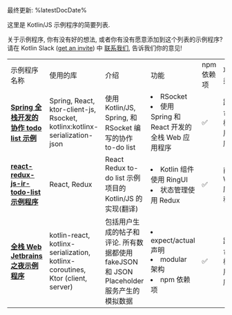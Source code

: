 [//]: # (title: 示例程序)

最终更新: %latestDocDate%

这里是 Kotlin/JS 示例程序的简要列表.

关于示例程序, 你有没有好的想法, 或者你有没有愿意添加到这个列表的示例程序?
请在 Kotlin Slack ([get an invite](https://surveys.jetbrains.com/s3/kotlin-slack-sign-up)) 中 [联系我们](https://kotlinlang.slack.com/archives/C0B8L3U69), 告诉我们你的意见!

<table>
    <tr>
      <td>示例程序名称</td>
      <td>使用的库</td>
      <td>介绍</td>
      <td>功能</td>
      <td>npm 依赖项</td>
      <td>项目类型</td>
      <td>测试</td>
      <td>UI 组件</td>
    </tr>
    <tr>
      <td>
        <strong><a href="https://github.com/Kotlin/full-stack-spring-collaborative-todo-list-sample">Spring 全栈开发的协作 todo list 示例</a></strong>
      </td>
      <td>Spring, React, ktor-client-js, Rsocket, kotlinx:kotlinx-serialization-json</td>
      <td>使用 Kotlin/JS, Spring, 和 RSocket 编写的协作 to-do list</td>
      <td>
        <list>
          <li>RSocket</li>
          <li>使用 Spring 和 React 开发的全栈 Web 应用程序</li>
        </list>
      </td>
      <td>✅</td>
      <td>跨平台全栈应用程序</td>
      <td>-</td>
      <td>-</td>
    </tr>
    <tr>
      <td>
        <strong><a href="https://github.com/Kotlin/react-redux-js-ir-todo-list-sample">react-redux-js-ir-todo-list 示例程序</a></strong>
      </td>
      <td>React, Redux</td>
      <td>React Redux to-do list 示例项目的 Kotlin/JS 的实现(翻译) </td>
      <td>
        <list>
          <li>Kotlin 组件使用 RingUI</li>
          <li>状态管理使用 Redux</li>
        </list>
      </td>
      <td>✅</td>
      <td>前端 Web 应用程序</td>
      <td>-</td>
      <td>RingUI</td>
    </tr>
    <tr>
      <td>
        <strong><a href="https://github.com/Kotlin/full-stack-web-jetbrains-night-sample">全栈 Web Jetbrains 之夜示例程序</a></strong>
      </td>
      <td>kotlin-react, kotlinx-serialization, kotlinx-coroutines, Ktor (client, server)</td>
      <td>包括用户生成的帖子和评论. 所有数据都使用 fakeJSON 和 JSON Placeholder 服务产生的模拟数据</td>
      <td>
        <list>
          <li>expect/actual 声明</li>
          <li>modular 架构</li>
          <li>npm 依赖项</li>
        </list>
      </td>
      <td>✅</td>
      <td>跨平台全栈应用程序</td>
      <td>-</td>
      <td>RingUI</td>
    </tr>
</table>
